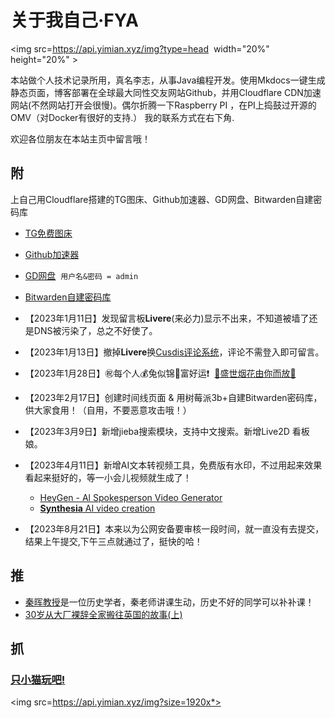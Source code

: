   
# 关于我自己·FYA
  
<p style="text-align:center">

<img src=https://api.yimian.xyz/img?type=head  width="20%" height="20%" >

</p>

本站做个人技术记录所用，真名李志，从事Java编程开发。使用Mkdocs一键生成静态页面，博客部署在全球最大同性交友网站Github，并用Cloudflare CDN加速网站(不然网站打开会很慢)。偶尔折腾一下Raspberry PI ，在PI上捣鼓过开源的OMV（对Docker有很好的支持.） 我的联系方式在右下角.

欢迎各位朋友在本站主页中留言哦！
  

## 附

上自己用Cloudflare搭建的TG图床、Github加速器、GD网盘、Bitwarden自建密码库

- [TG免费图床](https://tgimg.121rh.com/)
- [Github加速器](https://github.121rh.com/)
- [GD网盘](https://drive.121rh.com/)  `用户名&密码 = admin`
- [Bitwarden自建密码库](https://bitwdemo.121rh.com/)

- 【2023年1月11日】发现留言板**Livere**(来必力)显示不出来，不知道被墙了还是DNS被污染了，总之不好使了。
- 【2023年1月13日】撤掉**Livere**换[Cusdis评论系统](https://cusdis.com/doc#/integration/mkdocs)，评论不需登入即可留言。
- 【2023年1月28日】㊗️每个人💰️兔似锦🧨富好运❗  <a href="https://qiniu.121rh.com/html/fireworks.html" >🎇盛世烟花由你而放🎇</a>
- 【2023年2月17日】创建时间线页面 & 用树莓派3b+自建Bitwarden密码库，供大家食用！（自用，不要恶意攻击哦！）
- 【2023年3月9日】新增jieba搜索模块，支持中文搜索。新增Live2D 看板娘。
- 【2023年4月11日】新增AI文本转视频工具，免费版有水印，不过用起来效果看起来挺好的，等一小会儿视频就生成了！
	- [HeyGen - Al Spokesperson Video Generator](https://app.heygen.com/home)
	- [**Synthesia** AI video creation](https://www.synthesia.io/)
- 【2023年8月21日】本来以为公网安备要审核一段时间，就一直没有去提交，结果上午提交,下午三点就通过了，挺快的哈！


## 推

- [秦晖教授](https://www.thepaper.cn/newsDetail_forward_22319463)是一位历史学者，秦老师讲课生动，历史不好的同学可以补补课！
- [30岁从大厂裸辞全家搬往英国的故事(上)](https://joohnsmith.com/fromchinatouk1.html)

## 抓

### [只小猫玩吧!](catchCat/)


<img src=https://api.yimian.xyz/img?size=1920x*>